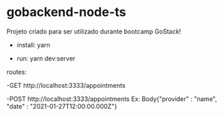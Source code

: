 # gobackend-node-ts
Projeto criado para ser utilizado durante bootcamp GoStack!


- install: yarn

- run: yarn dev:server


routes:

-GET http://localhost:3333/appointments 

-POST http://localhost:3333/appointments 
Ex: Body{"provider" : "name", "date" : "2021-01-27T12:00:00.000Z"}
